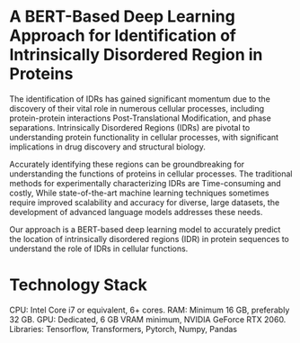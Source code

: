 # A BERT-Based Deep Learning Approach for Identification of Intrinsically Disordered Region in Proteins

The identification of IDRs has gained significant momentum due to the discovery of their vital role in numerous cellular processes, including protein-protein interactions Post-Translational Modification, and phase separations. Intrinsically Disordered Regions (IDRs) are pivotal to understanding protein functionality in cellular processes, with
significant implications in drug discovery and structural biology. 

Accurately identifying these regions can be groundbreaking for understanding the functions of proteins in cellular processes. The traditional methods for experimentally characterizing IDRs are Time-consuming and costly, While state-of-the-art machine learning techniques sometimes require improved scalability and accuracy for diverse, large datasets, the development of advanced language models addresses these needs.

Our approach is a BERT-based deep learning model to accurately predict the location of intrinsically disordered regions (IDR) in protein sequences to understand the role of IDRs in cellular functions. 

# Technology Stack

CPU: Intel Core i7 or equivalent, 6+ cores.
RAM: Minimum 16 GB, preferably 32 GB.
GPU: Dedicated, 6 GB VRAM minimum, NVIDIA GeForce RTX 2060.
Libraries: Tensorflow, Transformers, Pytorch, Numpy, Pandas




